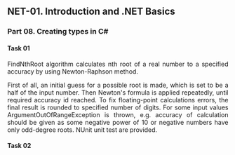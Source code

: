## NET-01. Introduction and .NET Basics
### Part 08. Creating types in C# 

#### Task 01
<p align="justify">FindNthRoot algorithm calculates nth root of a real number to a specified accuracy by using Newton-Raphson method.</p> 

<p align="justify">First of all, an initial guess for a possible root is made, which is set to be a half of the input number. 
Then Newton's formula is applied repeatedly, until required accuracy id reached. To fix floating-point calculations errors, 
the final result is rounded to specified number of digits.
For some input values ArgumentOutOfRangeException is thrown, e.g. accuracy of calculation should be given as
some negative power of 10 or negative numbers have only odd-degree roots. NUnit unit test are provided.</p>

#### Task 02
<p align="justify"></p>
